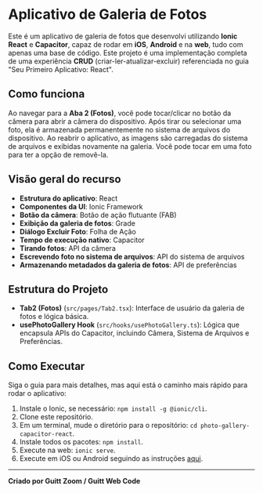 # Aplicativo de Galeria de Fotos

Este é um aplicativo de galeria de fotos que desenvolvi utilizando **Ionic React** e **Capacitor**, capaz de rodar em **iOS**, **Android** e na **web**, tudo com apenas uma base de código. Este projeto é uma implementação completa de uma experiência **CRUD** (criar-ler-atualizar-excluir) referenciada no guia "Seu Primeiro Aplicativo: React".

## Como funciona

Ao navegar para a **Aba 2 (Fotos)**, você pode tocar/clicar no botão da câmera para abrir a câmera do dispositivo. Após tirar ou selecionar uma foto, ela é armazenada permanentemente no sistema de arquivos do dispositivo. Ao reabrir o aplicativo, as imagens são carregadas do sistema de arquivos e exibidas novamente na galeria. Você pode tocar em uma foto para ter a opção de removê-la.

## Visão geral do recurso

- **Estrutura do aplicativo**: React
- **Componentes da UI**: Ionic Framework
- **Botão da câmera**: Botão de ação flutuante (FAB)
- **Exibição da galeria de fotos**: Grade
- **Diálogo Excluir Foto**: Folha de Ação
- **Tempo de execução nativo**: Capacitor
- **Tirando fotos**: API da câmera
- **Escrevendo foto no sistema de arquivos**: API do sistema de arquivos
- **Armazenando metadados da galeria de fotos**: API de preferências

## Estrutura do Projeto

- **Tab2 (Fotos)** (`src/pages/Tab2.tsx`): Interface de usuário da galeria de fotos e lógica básica.
- **usePhotoGallery Hook** (`src/hooks/usePhotoGallery.ts`): Lógica que encapsula APIs do Capacitor, incluindo Câmera, Sistema de Arquivos e Preferências.

## Como Executar

Siga o guia para mais detalhes, mas aqui está o caminho mais rápido para rodar o aplicativo:

1. Instale o Ionic, se necessário: `npm install -g @ionic/cli`.
2. Clone este repositório.
3. Em um terminal, mude o diretório para o repositório: `cd photo-gallery-capacitor-react`.
4. Instale todos os pacotes: `npm install`.
5. Execute na web: `ionic serve`.
6. Execute em iOS ou Android seguindo as instruções [aqui](https://ionicframework.com/docs).

---

**Criado por Guitt Zoom / Guitt Web Code**
